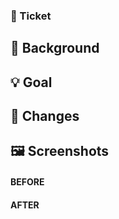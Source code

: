 ### 🔗 Ticket

<!-- {{ TICKET_LINK }} -->

## 🤔 Background

<!-- {{ BACKGROUND }} -->

## 💡 Goal

<!-- The goal of this PR. -->

## 🔖 Changes

<!-- List individual changes in more detail as you might consider them important. -->

## 🖼️ Screenshots

<!-- Consider adding BEFORE and AFTER screenshots. -->

#### BEFORE

#### AFTER
